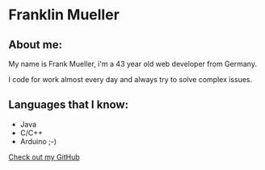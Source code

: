 # Franklin Mueller

## About me:

My name is Frank Mueller, i'm a 43 year old web developer from Germany. 

I code for work almost every day and always try to solve complex issues.


## Languages that I know:
- Java
- C/C++
- Arduino ;-)

[Check out my GitHub](https://github.com/franklin216)

